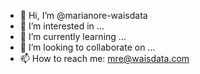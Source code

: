 - 👋 Hi, I’m @marianore-waisdata
- 👀 I’m interested in ...
- 🌱 I’m currently learning ...
- 💞️ I’m looking to collaborate on ...
- 📫 How to reach me: mre@waisdata.com

<!---
marianore-waisdata/marianore-waisdata is a ✨ special ✨ repository because its `README.md` (this file) appears on your GitHub profile.
You can click the Preview link to take a look at your changes.
--->
